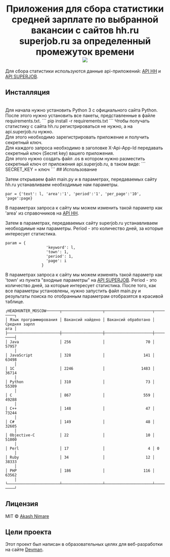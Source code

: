 <h1 align="center">
  Приложения для сбора статистики средней зарплате по выбранной вакансии с сайтов hh.ru superjob.ru за определенный промежуток времени
  <br>
  <img src="https://encrypted-tbn0.gstatic.com/images?q=tbn%3AANd9GcQ7d14iM-b0Uf7a29vqmFU7QR4eHGNiiL_2ew&usqp=CAU"> 
</h1>

Для сбора статистики используются данные api-приложений: [API HH](https://github.com/hhru/api) и [API SUPERJOB](https://api.superjob.ru/).

## Инсталляция
<br>
Для начала нужно установить Python 3 с официального сайта Python. 
<br>
После этого нужно установить все пакеты, представленные в файле requirements.txt.
```
pip install -r requirements.txt
```
Чтобы получать статистику с сайта hh.ru регистрироваться не нужно, а на  api.superjob.ru нужно.
<br>
Для этого необходимо зарегистрировать приложение и получить секретный ключ.
<br>
Для каждого запроса необходимо в заголовке X-Api-App-Id передавать секретный ключ (Secret key) вашего приложения.
<br>
Для этого нужно создать файл .os в котором нужно разместить секретный ключ от приложения api.superjob.ru, в таком виде: 
```
SECRET_KEY = ключ
```
## Иcпользование 

Затем открываем файл main.py и в параметрах, передаваемых сайту hh.ru устанавливаем необходимые нам параметры.
```
par = {'text': l, 'area':'1', 'period':'1', 'per_page':'10', 'page':page}
```
В  параметрах запроса к сайту мы можем изменить такой параметр как 'area' из справочников на [API HH](https://github.com/hhru/api).

Затем  в параметрах, передаваемых сайту superjob.ru устанавливаем необходимые нам параметры.  Period - это количество дней, за которые интересует статистика.
```
param = {
                  'keyword': l, 
                  'town': 1,
                  'period': 1,
                  'page': i
                }
```
В  параметрах запроса к сайту мы можем изменять такой параметр как 'town' из пункта "входные параметры" на [API SUPERJOB](https://api.superjob.ru/).  Period - это количество дней, за которые интересует статистика.
После того, как все параметры установлены, нужно запустить файл main.py  и результаты поиска по отобранным параметрам отобразятся в красивой таблице.

```
┌HEADHUNTER_MOSCOW──────┬──────────────────┬─────────────────────┬──────────────
────┐
│ Язык программирования │ Вакансий найдено │ Вакансий обработано │ Средняя зарпл
ата │
├───────────────────────┼──────────────────┼─────────────────────┼──────────────
────┤
│ Java                  │ 256              │                  70 │ 57957
    │
│ JavaScript            │ 328              │                 141 │ 63498
    │
│ 1С                    │ 2246             │                1483 │ 36714
    │
│ Python                │ 310              │                  73 │ 55309
    │
│ C                     │ 867              │                 559 │ 49288
    │
│ C++                   │ 148              │                  47 │ 73244
    │
│ C#                    │ 149              │                  48 │ 32605
    │
│ Objective-C           │ 22               │                  10 │ 51000
    │
│ Perl                  │ 17               │                   4 │ 0
    │
│ Ruby                  │ 34               │                  12 │ 38333
    │
│ PHP                   │ 186              │                 116 │ 63562
    │
└───────────────────────┴──────────────────┴─────────────────────┴──────────────
────┘
```
## Лицензия
MIT  © [Akash Nimare](http://akashnimare.in)

## Цели проекта
Этот проект был написан в образовательных целях для веб-разработки на сайте [Devman](https://www.dvmn.org).
